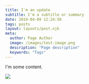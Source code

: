 ```yaml
---
title: I'm an update
subtitle: I'm a subtitle or summary
date: 2019-04-09 12:24:50
tags: posts
layout: layouts/post.njk
meta:
  author: Page Author
  image: /images/test-image.png
  description: "Page description"
  keywords: "Tags"
---
```


I'm some content.

<img src="{{ '/images/test-image.png' | url }}" />